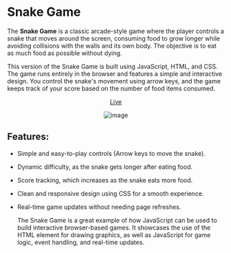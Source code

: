 # Snake Game
The **Snake Game** is a classic arcade-style game where the player controls a snake that moves around the screen, consuming food to grow longer while avoiding collisions with the walls and its own body. The objective is to eat as much food as possible without dying.

This version of the Snake Game is built using JavaScript, HTML, and CSS. The game runs entirely in the browser and features a simple and interactive design. You control the snake's movement using arrow keys, and the game keeps track of your score based on the number of food items consumed.

<div align="center">

[Live](https://shoaib73510.github.io/Snake-Game/)

![image](https://www.kingofjavascript.com/uploads/posts/thumbnails/snake_game_html_css_javascript_1280x720.jpg)
</div>


## Features:
- Simple and easy-to-play controls (Arrow keys to move the snake).
- Dynamic difficulty, as the snake gets longer after eating food.
- Score tracking, which increases as the snake eats more food.
- Clean and responsive design using CSS for a smooth experience.
- Real-time game updates without needing page refreshes.
  
  The Snake Game is a great example of how JavaScript can be used to build interactive browser-based games. It showcases the use of the HTML <canvas> element for drawing graphics, as well as JavaScript for game logic, event handling, and real-time updates.

